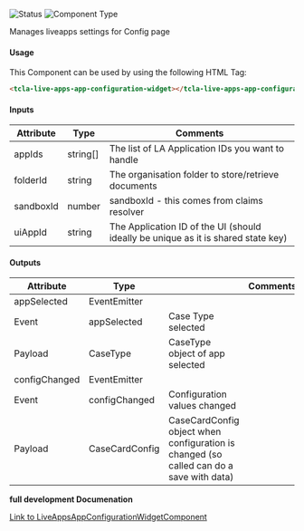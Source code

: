 
![Status][auto] ![Component Type][minor] <!--Component Meta {"created_by":"Auto", "reviewed_by":"Auto", "last_modified_by":"Auto", "comment":"none"} Component Meta -->


<p>Manages liveapps settings for Config page</p>



#### Usage


This Component can be used by using the following HTML Tag:

```html
<tcla-live-apps-app-configuration-widget></tcla-live-apps-app-configuration-widget>
```

#### Inputs

Attribute | Type | Comments
--- | --- | ---
appIds | string[] | The list of LA Application IDs you want to handle
folderId | string | The organisation folder to store/retrieve documents
sandboxId | number | sandboxId - this comes from claims resolver
uiAppId | string | The Application ID of the UI (should ideally be unique as it is shared state key)

#### Outputs

Attribute | Type |   | Comments
--- | --- | --- | ---
appSelected | EventEmitter<CaseType> |   |  
  | Event |  appSelected  |  Case Type selected
  | Payload |  CaseType  |  CaseType object of app selected
configChanged | EventEmitter<CaseCardConfig> |   |  
  | Event |  configChanged  |  Configuration values changed
  | Payload |  CaseCardConfig  |  CaseCardConfig object when configuration is changed (so called can do a save with data)


<b>full development Documenation</b>

[Link to LiveAppsAppConfigurationWidgetComponent](https://tibcosoftware.github.io/TCSTK-Angular/libdocs/tc-liveapps-lib/components/LiveAppsAppConfigurationWidgetComponent.html)


[auto]: https://img.shields.io/badge/Status-auto%20generated-lightgrey.svg?style=flat "auto generated"

[manually]: https://img.shields.io/badge/Status-manually%20created-yellow.svg?style=flat "manually created"

[draft]: https://img.shields.io/badge/Status-draft-red.svg?style=flat "draft"

[review]: https://img.shields.io/badge/Status-need%20review-yellowgreen.svg?style=flat "need review"

[review done]: https://img.shields.io/badge/Status-review%20done-green.svg?style=flat "review done"

[finalized]: https://img.shields.io/badge/Status-finalized-brightgreen.svg?style=flat "finalized"

[top]: https://img.shields.io/badge/Component%20Type-Top-blue.svg?style=flat "top Component"

[major]: https://img.shields.io/badge/Component%20Type-major%20Component-blue.svg?style=flat "major Component"

[minor]: https://img.shields.io/badge/Component%20Type-minor%20Component-blue.svg?style=flat "minor Component"



